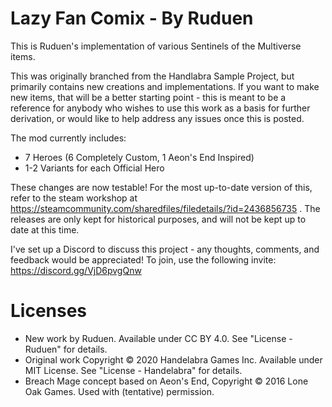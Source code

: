 # Lazy Fan Comix - By Ruduen
This is Ruduen's implementation of various Sentinels of the Multiverse items.

This was originally branched from the Handlabra Sample Project, but primarily contains new creations and implementations. If you want to make new items, that will be a better starting point - this is meant to be a reference for anybody who wishes to use this work as a basis for further derivation, or would like to help address any issues once this is posted.

The mod currently includes: 
 - 7 Heroes (6 Completely Custom, 1 Aeon's End Inspired)
 - 1-2 Variants for each Official Hero

These changes are now testable! For the most up-to-date version of this, refer to the steam workshop at https://steamcommunity.com/sharedfiles/filedetails/?id=2436856735 . The releases are only kept for historical purposes, and will not be kept up to date at this time. 

I've set up a Discord to discuss this project - any thoughts, comments, and feedback would be appreciated! To join, use the following invite: https://discord.gg/VjD6pvgQnw

# Licenses

- New work by Ruduen. Available under CC BY 4.0. See "License - Ruduen" for details.
- Original work Copyright © 2020 Handelabra Games Inc. Available under MIT License. See "License - Handelabra" for details.
- Breach Mage concept based on Aeon's End, Copyright © 2016 Lone Oak Games. Used with (tentative) permission. 
